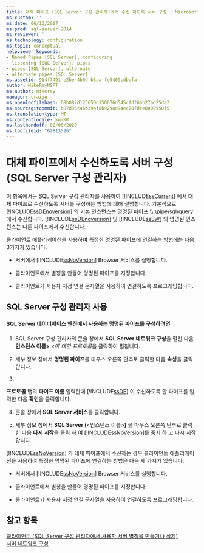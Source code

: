 ```yaml
---
title: 대체 파이프 (SQL Server 구성 관리자)에서 수신 하도록 서버 구성 | Microsoft Docs
ms.custom: ''
ms.date: 06/13/2017
ms.prod: sql-server-2014
ms.reviewer: ''
ms.technology: configuration
ms.topic: conceptual
helpviewer_keywords:
- Named Pipes [SQL Server], configuring
- listening [SQL Server], pipes
- pipes [SQL Server], alternate
- alternate pipes [SQL Server]
ms.assetid: 914f7491-e2be-4b0d-b3aa-fe5409cdbafa
author: MikeRayMSFT
ms.author: mikeray
manager: craigg
ms.openlocfilehash: 68b082d125650d150676d545cfdf6ab27bd25da2
ms.sourcegitcommit: b87d36c46b39af8b929ad94ec707dee8800950f5
ms.translationtype: MT
ms.contentlocale: ko-KR
ms.lasthandoff: 02/08/2020
ms.locfileid: "62813526"
---
```

# <a name="configure-a-server-to-listen-on-an-alternate-pipe-sql-server-configuration-manager"></a>대체 파이프에서 수신하도록 서버 구성(SQL Server 구성 관리자)
  이 항목에서는 SQL Server 구성 관리자를 사용하여 [!INCLUDE[ssCurrent](../../includes/sscurrent-md.md)] 에서 대체 파이프로 수신하도록 서버를 구성하는 방법에 대해 설명합니다. 기본적으로 [!INCLUDE[ssDEnoversion](../../includes/ssdenoversion-md.md)] 의 기본 인스턴스는 명명된 파이프 \\\\.\pipe\sql\query에서 수신합니다. 
  [!INCLUDE[ssDEnoversion](../../includes/ssdenoversion-md.md)] 및 [!INCLUDE[ssEW](../../includes/ssew-md.md)] 의 명명된 인스턴스는 다른 파이프에서 수신합니다.  
  
 클라이언트 애플리케이션을 사용하여 특정한 명명된 파이프에 연결하는 방법에는 다음 3가지가 있습니다.  
  
-   서버에서 [!INCLUDE[ssNoVersion](../../includes/ssnoversion-md.md)] Browser 서비스를 실행합니다.  
  
-   클라이언트에서 별칭을 만들어 명명된 파이프를 지정합니다.  
  
-   클라이언트가 사용자 지정 연결 문자열을 사용하여 연결하도록 프로그래밍합니다.  
  
##  <a name="SSMSProcedure"></a> SQL Server 구성 관리자 사용  
  
#### <a name="to-configure-the-named-pipe-used-by-the-sql-server-database-engine"></a>SQL Server 데이터베이스 엔진에서 사용하는 명명된 파이프를 구성하려면  
  
1.  SQL Server 구성 관리자의 콘솔 창에서 **SQL Server 네트워크 구성**을 펼친 다음 **인스턴스 이름>** *\<에 대한 프로토콜*을 클릭하여 펼칩니다.  
  
2.  세부 정보 창에서 **명명된 파이프**를 마우스 오른쪽 단추로 클릭한 다음 **속성**을 클릭합니다.  
  
3.  
  **프로토콜** 탭의 **파이프 이름** 입력란에 [!INCLUDE[ssDE](../../includes/ssde-md.md)] 이 수신하도록 할 파이프를 입력한 다음 **확인**을 클릭합니다.  
  
4.  콘솔 창에서 **SQL Server 서비스**를 클릭합니다.  
  
5.  세부 정보 창에서 **SQL Server (**\<인스턴스 이름>**)** 을 마우스 오른쪽 단추로 클릭 한 다음 **다시 시작**을 클릭 하 여 [!INCLUDE[ssNoVersion](../../includes/ssnoversion-md.md)]를 중지 하 고 다시 시작 합니다.  
  
 
  [!INCLUDE[ssNoVersion](../../includes/ssnoversion-md.md)] 가 대체 파이프에서 수신하는 경우 클라이언트 애플리케이션을 사용하여 특정한 명명된 파이프에 연결하는 방법은 다음 세 가지가 있습니다.  
  
-   서버에서 [!INCLUDE[ssNoVersion](../../includes/ssnoversion-md.md)] Browser 서비스를 실행합니다.  
  
-   클라이언트에서 별칭을 만들어 명명된 파이프를 지정합니다.  
  
-   클라이언트가 사용자 지정 연결 문자열을 사용하여 연결하도록 프로그래밍합니다.  
  
## <a name="see-also"></a>참고 항목  
 [클라이언트 &#40;SQL Server 구성 관리자에서 사용할 서버 별칭을 만들거나 삭제&#41;](create-or-delete-a-server-alias-for-use-by-a-client.md)   
 [서버 네트워크 구성](server-network-configuration.md)  
  
  
